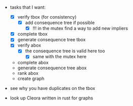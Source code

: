 - tasks that I want:
    - [x] verify tbox (for consistency)
        - [x] add consequence tree if possible
            - [x] !!! in the mutex find a way to add new impliers
    - [x] complete tbox
    - [x] generate consequence tree tbox
    - [x] verify abox
        - [x] the consequence tree is valid here too
            - [x] same with the mutex here
    - complete abox
    - generate consequence tree abox
    - rank abox
    - create graph

- see why you have duplicates on the tbox
- look up Cleora written in rust for graphs